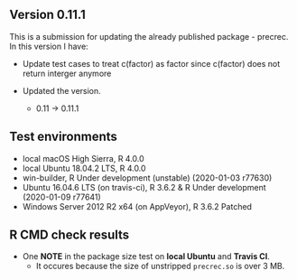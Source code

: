 ## Version 0.11.1
This is a submission for updating the already published package - precrec.
In this version I have:

* Update test cases to treat c(factor) as factor since c(factor) does not return interger anymore 

* Updated the version.
    * 0.11 -> 0.11.1
    
## Test environments
* local macOS High Sierra, R 4.0.0
* local Ubuntu 18.04.2 LTS, R 4.0.0
* win-builder, R Under development (unstable) (2020-01-03 r77630)
* Ubuntu 16.04.6 LTS (on travis-ci), R 3.6.2 & R Under development (2020-01-09 r77641)
* Windows Server 2012 R2 x64 (on AppVeyor), R 3.6.2 Patched

## R CMD check results
* One **NOTE** in the package size test on **local Ubuntu** and **Travis CI**.
    * It occures because the size of unstripped `precrec.so` is over 3 MB.    
